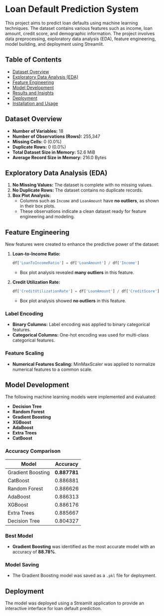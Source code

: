 # Loan Default Prediction System

This project aims to predict loan defaults using machine learning techniques. The dataset contains various features such as income, loan amount, credit score, and demographic information. The project involves data preprocessing, exploratory data analysis (EDA), feature engineering, model building, and deployment using Streamlit.

## Table of Contents
- [Dataset Overview](#dataset-overview)
- [Exploratory Data Analysis (EDA)](#exploratory-data-analysis-eda)
- [Feature Engineering](#feature-engineering)
- [Model Development](#model-development)
- [Results and Insights](#results-and-insights)
- [Deployment](#deployment)
- [Installation and Usage](#installation-and-usage)

## Dataset Overview
- **Number of Variables:** 18
- **Number of Observations (Rows):** 255,347
- **Missing Cells:** 0 (0.0%)
- **Duplicate Rows:** 0 (0.0%)
- **Total Dataset Size in Memory:** 52.6 MiB
- **Average Record Size in Memory:** 216.0 Bytes

## Exploratory Data Analysis (EDA)
1. **No Missing Values:** The dataset is complete with no missing values.
2. **No Duplicate Rows:** The dataset contains no duplicate records.
3. **Box Plot Analysis:**
   - Columns such as `Income` and `LoanAmount` have **no outliers**, as shown in their box plots.
   - These observations indicate a clean dataset ready for feature engineering and modeling.

## Feature Engineering
New features were created to enhance the predictive power of the dataset:
1. **Loan-to-Income Ratio:**
   ```python
   df['LoanToIncomeRatio'] = df['LoanAmount'] / df['Income']
   ```
   - Box plot analysis revealed **many outliers** in this feature.

2. **Credit Utilization Rate:**
   ```python
   df['CreditUtilizationRate'] = df['LoanAmount'] / df['CreditScore']
   ```
   - Box plot analysis showed **no outliers** in this feature.

### Label Encoding
- **Binary Columns:** Label encoding was applied to binary categorical features.
- **Categorical Columns:** One-hot encoding was used for multi-class categorical features.

### Feature Scaling
- **Numerical Features Scaling:** MinMaxScaler was applied to normalize numerical features to a common scale.

## Model Development
The following machine learning models were implemented and evaluated:
- **Decision Tree**
- **Random Forest**
- **Gradient Boosting**
- **XGBoost**
- **AdaBoost**
- **Extra Trees**
- **CatBoost**

### Accuracy Comparison
| Model               | Accuracy   |
|---------------------|------------|
| Gradient Boosting   | **0.887781** |
| CatBoost            | 0.886881   |
| Random Forest       | 0.886626   |
| AdaBoost            | 0.886313   |
| XGBoost             | 0.886176   |
| Extra Trees         | 0.885667   |
| Decision Tree       | 0.804327   |

### Best Model
- **Gradient Boosting** was identified as the most accurate model with an accuracy of **88.78%**.

### Model Saving
- The Gradient Boosting model was saved as a `.pkl` file for deployment.

## Deployment
The model was deployed using a Streamlit application to provide an interactive interface for loan default prediction.
